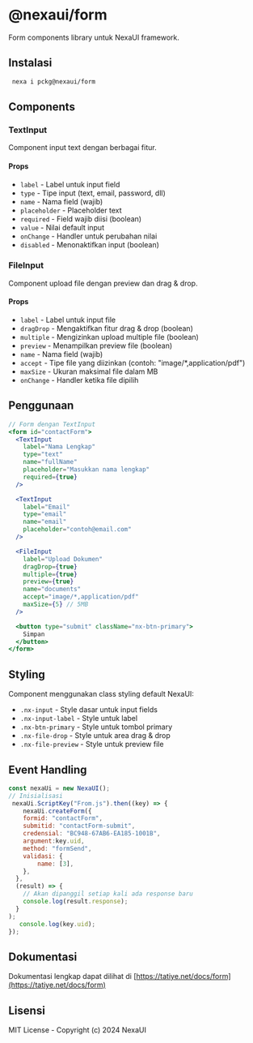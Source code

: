 # @nexaui/form

Form components library untuk NexaUI framework.

## Instalasi

```bash
 nexa i pckg@nexaui/form
```

## Components

### TextInput
Component input text dengan berbagai fitur.

#### Props
- `label` - Label untuk input field
- `type` - Tipe input (text, email, password, dll)
- `name` - Nama field (wajib)
- `placeholder` - Placeholder text
- `required` - Field wajib diisi (boolean)
- `value` - Nilai default input
- `onChange` - Handler untuk perubahan nilai
- `disabled` - Menonaktifkan input (boolean)

### FileInput 
Component upload file dengan preview dan drag & drop.

#### Props
- `label` - Label untuk input file
- `dragDrop` - Mengaktifkan fitur drag & drop (boolean)
- `multiple` - Mengizinkan upload multiple file (boolean)
- `preview` - Menampilkan preview file (boolean)
- `name` - Nama field (wajib)
- `accept` - Tipe file yang diizinkan (contoh: "image/*,application/pdf")
- `maxSize` - Ukuran maksimal file dalam MB
- `onChange` - Handler ketika file dipilih

## Penggunaan

```jsx
// Form dengan TextInput
<form id="contactForm">
  <TextInput 
    label="Nama Lengkap"
    type="text"
    name="fullName"
    placeholder="Masukkan nama lengkap"
    required={true}
  />

  <TextInput 
    label="Email"
    type="email" 
    name="email"
    placeholder="contoh@email.com"
  />

  <FileInput 
    label="Upload Dokumen"
    dragDrop={true}
    multiple={true}
    preview={true}
    name="documents"
    accept="image/*,application/pdf"
    maxSize={5} // 5MB
  />

  <button type="submit" className="nx-btn-primary">
    Simpan
  </button>
</form>
```

## Styling
Component menggunakan class styling default NexaUI:

- `.nx-input` - Style dasar untuk input fields
- `.nx-input-label` - Style untuk label
- `.nx-btn-primary` - Style untuk tombol primary
- `.nx-file-drop` - Style untuk area drag & drop
- `.nx-file-preview` - Style untuk preview file

## Event Handling

```jsx
const nexaUi = new NexaUI();
// Inisialisasi
 nexaUi.ScriptKey("From.js").then((key) => {
    nexaUi.createForm({
    formid: "contactForm",
    submitid: "contactForm-submit",
    credensial: "BC948-67AB6-EA185-1001B",
    argument:key.uid,
    method: "formSend",
    validasi: {
        name: [3],
    },
  },
  (result) => {
    // Akan dipanggil setiap kali ada response baru
    console.log(result.response);
  }
);
   console.log(key.uid);
});
```

## Dokumentasi
Dokumentasi lengkap dapat dilihat di [https://tatiye.net/docs/form](https://tatiye.net/docs/form)

## Lisensi
MIT License - Copyright (c) 2024 NexaUI
